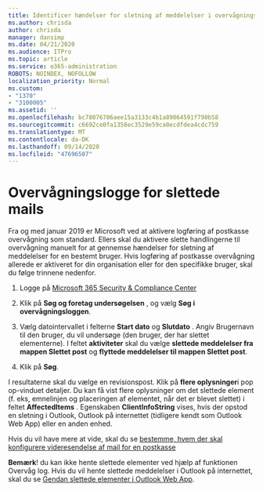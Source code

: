 ```yaml
---
title: Identificer hændelser for sletning af meddelelser i overvågningslogge
ms.author: chrisda
author: chrisda
manager: dansimp
ms.date: 04/21/2020
ms.audience: ITPro
ms.topic: article
ms.service: o365-administration
ROBOTS: NOINDEX, NOFOLLOW
localization_priority: Normal
ms.custom:
- "1370"
- "3100005"
ms.assetid: ''
ms.openlocfilehash: bc78076706aee15a3133c4b1a89064591f790b58
ms.sourcegitcommit: c6692ce0fa1358ec3529e59ca0ecdfdea4cdc759
ms.translationtype: MT
ms.contentlocale: da-DK
ms.lasthandoff: 09/14/2020
ms.locfileid: "47696507"
---
```

# <a name="audit-logs-for-deleted-email-messages"></a>Overvågningslogge for slettede mails

Fra og med januar 2019 er Microsoft ved at aktivere logføring af postkasse overvågning som standard. Ellers skal du aktivere slette handlingerne til overvågning manuelt for at gennemse hændelser for sletning af meddelelser for en bestemt bruger. Hvis logføring af postkasse overvågning allerede er aktiveret for din organisation eller for den specifikke bruger, skal du følge trinnene nedenfor.

1. Logge på [Microsoft 365 Security & Compliance Center](https://protection.office.com/)

2. Klik på **Søg og foretag undersøgelsen** , og vælg **Søg i overvågningsloggen**.

3. Vælg datointervallet i felterne **Start dato** og **Slutdato** . Angiv Brugernavn til den bruger, du vil undersøge (den bruger, der har slettet elementerne). I feltet **aktiviteter** skal du vælge **slettede meddelelser fra mappen Slettet post** og **flyttede meddelelser til mappen Slettet post**.

4. Klik på **Søg**.

I resultaterne skal du vælge en revisionspost. Klik på **flere oplysninger**i pop op-vinduet detaljer. Du kan få vist flere oplysninger om det slettede element (f. eks, emnelinjen og placeringen af elementet, når det er blevet slettet) i feltet **AffectedItems** . Egenskaben **ClientInfoString** vises, hvis der opstod en sletning i Outlook, Outlook på internettet (tidligere kendt som Outlook Web App) eller en anden enhed.

Hvis du vil have mere at vide, skal du se [bestemme, hvem der skal konfigurere videresendelse af mail for en postkasse](https://docs.microsoft.com/microsoft-365/compliance/auditing-troubleshooting-scenarios#determine-if-a-user-deleted-email-items)

**Bemærk**! du kan ikke hente slettede elementer ved hjælp af funktionen Overvåg log. Hvis du vil hente slettede meddelelser i Outlook på internettet, skal du se [Gendan slettede elementer i Outlook Web App](https://support.office.com/article/C3D8FC15-EEEF-4F1C-81DF-E27964B7EDD4).
